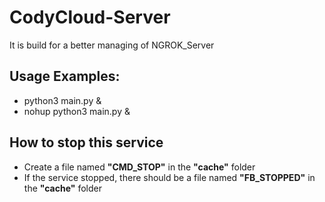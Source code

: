 # CodyCloud-Server
It is build for a better managing of NGROK_Server

## Usage Examples:
* python3 main.py &
* nohup python3 main.py &

## How to stop this service
- Create a file named **"CMD_STOP"** in the **"cache"** folder
- If the service stopped, there should be a file named **"FB_STOPPED"** in the **"cache"** folder
